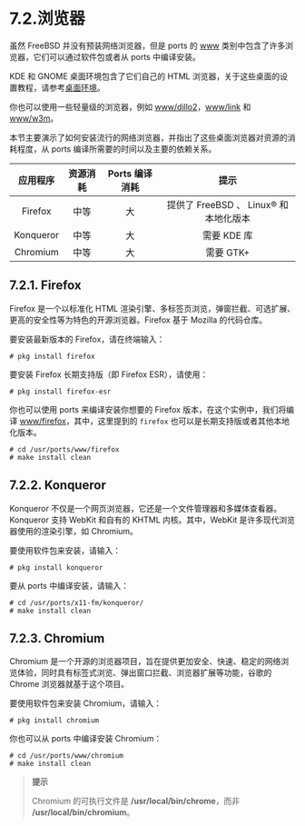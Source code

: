 # 7.2.浏览器

虽然 FreeBSD 并没有预装网络浏览器，但是 ports 的 [www](https://www.freebsd.org/ports/) 类别中包含了许多浏览器，它们可以通过软件包或者从 ports 中编译安装。

KDE 和 GNOME 桌面环境包含了它们自己的 HTML 浏览器，关于这些桌面的设置教程，请参考[桌面环境](https://docs.freebsd.org/en/books/handbook/x11/index.html#x11-wm)。

你也可以使用一些轻量级的浏览器，例如 [www/dillo2](https://cgit.freebsd.org/ports/tree/www/dillo2/pkg-descr)，[www/link](https://cgit.freebsd.org/ports/tree/www/links/pkg-descr) 和 [www/w3m](https://cgit.freebsd.org/ports/tree/www/w3m/pkg-descr)。

本节主要演示了如何安装流行的网络浏览器，并指出了这些桌面浏览器对资源的消耗程度，从 ports 编译所需要的时间以及主要的依赖关系。

|    应用程序   | 资源消耗 | Ports 编译消耗 |              提示             |
| :-------: | :--: | :--------: | :-------------------------: |
|  Firefox  |  中等  |      大     | 提供了 FreeBSD 、 Linux® 和本地化版本 |
| Konqueror |  中等  |      大     |           需要 KDE 库          |
|  Chromium |  中等  |      大     |           需要 GTK+           |

## 7.2.1. Firefox

Firefox 是一个以标准化 HTML 渲染引擎、多标签页浏览，弹窗拦截、可选扩展、更高的安全性等为特色的开源浏览器。Firefox 基于 Mozilla 的代码仓库。

要安装最新版本的 Firefox，请在终端输入：

```
# pkg install firefox
```

要安装 Firefox 长期支持版（即 Firefox ESR），请使用：

```
# pkg install firefox-esr
```

你也可以使用 ports 来编译安装你想要的 Firefox 版本，在这个实例中，我们将编译 [www/firefox](https://cgit.freebsd.org/ports/tree/www/firefox/pkg-descr)，其中，这里提到的 `firefox` 也可以是长期支持版或者其他本地化版本。

```
# cd /usr/ports/www/firefox
# make install clean
```

## 7.2.2. Konqueror

Konqueror 不仅是一个网页浏览器，它还是一个文件管理器和多媒体查看器。Konqueror 支持 WebKit 和自有的 KHTML 内核。其中，WebKit 是许多现代浏览器使用的渲染引擎，如 Chromium。

要使用软件包来安装，请输入：

```
# pkg install konqueror
```

要从 ports 中编译安装，请输入：

```
# cd /usr/ports/x11-fm/konqueror/
# make install clean
```

## 7.2.3. Chromium

Chromium 是一个开源的浏览器项目，旨在提供更加安全、快速、稳定的网络浏览体验，同时具有标签式浏览、弹出窗口拦截、浏览器扩展等功能，谷歌的 Chrome 浏览器就基于这个项目。

要使用软件包来安装 Chromium，请输入：

```
# pkg install chromium
```

你也可以从 ports 中编译安装 Chromium：

```
# cd /usr/ports/www/chromium
# make install clean
```

> **提示**
>
> Chromium 的可执行文件是 **/usr/local/bin/chrome**，而非 **/usr/local/bin/chromium**。
